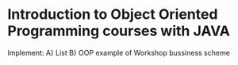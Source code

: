 # Introduction to Object Oriented Programming courses with JAVA
Implement: A} List  B} OOP example of Workshop bussiness scheme
